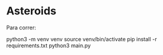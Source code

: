 # Asteroids

Para correr:

python3 -m venv venv
source venv/bin/activate
pip install -r requirements.txt
python3 main.py